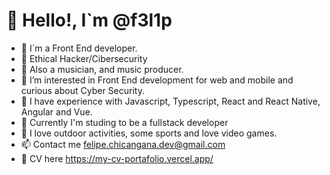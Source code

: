 # 👋 Hello!, I`m @f3l1p

- 🚀 I`m a Front End developer.
- 🎩 Ethical Hacker/Cibersecurity
- 🎸 Also a musician, and music producer.
- 👾 I’m interested in Front End development for web and mobile and curious about Cyber Security.
- 👀 I have experience with Javascript, Typescript, React and React Native, Angular and Vue.
- 📰 Currently I'm studing to be a fullstack developer
- 🌱 I love outdoor activities, some sports and love video games.
- 📫 Contact me felipe.chicangana.dev@gmail.com
- 📎 CV here https://my-cv-portafolio.vercel.app/

<!---
f3l1p/f3l1p is a ✨ special ✨ repository because its `README.md` (this file) appears on your GitHub profile.
You can click the Preview link to take a look at your changes.
--->
